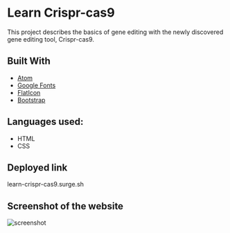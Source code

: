 # Learn Crispr-cas9

This project describes the basics of gene editing with the newly discovered gene editing tool, Crispr-cas9.

## Built With

* [Atom](https://atom.io/)
* [Google Fonts](https://fonts.google.com/)
* [FlatIcon](https://www.flaticon.com/)
* [Bootstrap](https://getbootstrap.com/)

## Languages used:

* HTML
* CSS

## Deployed link

learn-crispr-cas9.surge.sh

## Screenshot of the website
![screenshot](ScreenShot)
